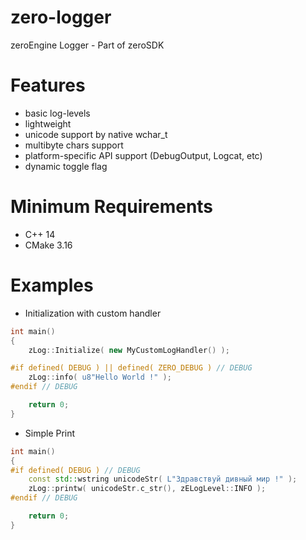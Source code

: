 # zero-logger
zeroEngine Logger - Part of zeroSDK

# Features
 * basic log-levels
 * lightweight
 * unicode support by native wchar_t
 * multibyte chars support
 * platform-specific API support (DebugOutput, Logcat, etc)
 * dynamic toggle flag

# Minimum Requirements
 * C++ 14
 * CMake 3.16

# Examples
 * Initialization with custom handler
 ```c++
 int main()
 {
     zLog::Initialize( new MyCustomLogHandler() );

#if defined( DEBUG ) || defined( ZERO_DEBUG ) // DEBUG
     zLog::info( u8"Hello World !" );
#endif // DEBUG

     return 0;
 }
 ```
 * Simple Print
 ```c++
 int main()
 {
#if defined( DEBUG ) // DEBUG
     const std::wstring unicodeStr( L"Здравствуй дивный мир !" );
     zLog::printw( unicodeStr.c_str(), zELogLevel::INFO );
#endif // DEBUG

     return 0;
 }
 ```
